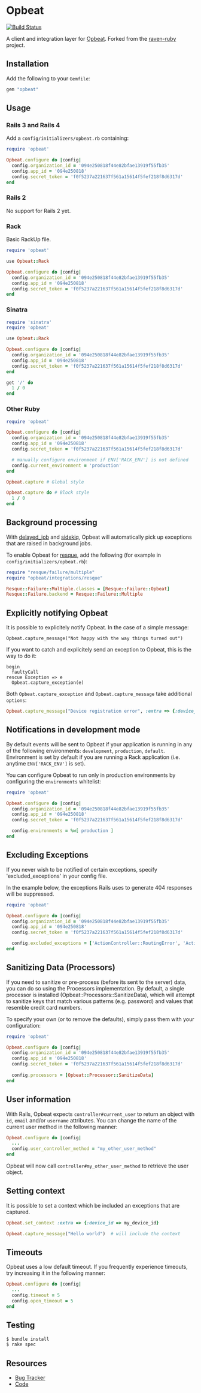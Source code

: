 # Opbeat

[![Build Status](https://secure.travis-ci.org/opbeat/opbeat_ruby.png?branch=master)](http://travis-ci.org/opbeat/opbeat_ruby)

A client and integration layer for [Opbeat](https://opbeat.com). Forked from the [raven-ruby](https://github.com/getsentry/raven-ruby) project.


## Installation

Add the following to your `Gemfile`:

```ruby
gem "opbeat"
```

## Usage

### Rails 3 and Rails 4

Add a `config/initializers/opbeat.rb` containing:

```ruby
require 'opbeat'

Opbeat.configure do |config|
  config.organization_id = '094e250818f44e82bfae13919f55fb35'
  config.app_id = '094e250818'
  config.secret_token = 'f0f5237a221637f561a15614f5fef218f8d6317d'
end
```

### Rails 2

No support for Rails 2 yet.

### Rack

Basic RackUp file.

```ruby
require 'opbeat'

use Opbeat::Rack

Opbeat.configure do |config|
  config.organization_id = '094e250818f44e82bfae13919f55fb35'
  config.app_id = '094e250818'
  config.secret_token = 'f0f5237a221637f561a15614f5fef218f8d6317d'
end

```

### Sinatra

```ruby
require 'sinatra'
require 'opbeat'

use Opbeat::Rack

Opbeat.configure do |config|
  config.organization_id = '094e250818f44e82bfae13919f55fb35'
  config.app_id = '094e250818'
  config.secret_token = 'f0f5237a221637f561a15614f5fef218f8d6317d'
end

get '/' do
  1 / 0
end
```

### Other Ruby

```ruby
require 'opbeat'

Opbeat.configure do |config|
  config.organization_id = '094e250818f44e82bfae13919f55fb35'
  config.app_id = '094e250818'
  config.secret_token = 'f0f5237a221637f561a15614f5fef218f8d6317d'

  # manually configure environment if ENV['RACK_ENV'] is not defined
  config.current_environment = 'production'
end

Opbeat.capture # Global style

Opbeat.capture do # Block style
  1 / 0
end
```

## Background processing

With [delayed_job](https://github.com/collectiveidea/delayed_job) and [sidekiq](http://sidekiq.org/), Opbeat will automatically pick up exceptions that are raised in background jobs. 

To enable Opbeat for [resque](https://github.com/resque/resque), add the following (for example in `config/initializers/opbeat.rb`):

```ruby
require "resque/failure/multiple"
require "opbeat/integrations/resque"

Resque::Failure::Multiple.classes = [Resque::Failure::Opbeat]
Resque::Failure.backend = Resque::Failure::Multiple
```

## Explicitly notifying Opbeat

It is possible to explicitely notify Opbeat. In the case of a simple message:
```
Opbeat.capture_message("Not happy with the way things turned out")
```

If you want to catch and explicitely send an exception to Opbeat, this is the way to do it:
```
begin
  faultyCall
rescue Exception => e
  Opbeat.capture_exception(e)
```

Both `Opbeat.capture_exception` and `Opbeat.capture_message` take additional `options`:
```ruby
Opbeat.capture_message("Device registration error", :extra => {:device_id => my_device_id})
```


## Notifications in development mode

By default events will be sent to Opbeat if your application is running in any of the following environments: `development`, `production`, `default`. Environment is set by default if you are running a Rack application (i.e. anytime `ENV['RACK_ENV']` is set).

You can configure Opbeat to run only in production environments by configuring the `environments` whitelist:

```ruby
require 'opbeat'

Opbeat.configure do |config|
  config.organization_id = '094e250818f44e82bfae13919f55fb35'
  config.app_id = '094e250818'
  config.secret_token = 'f0f5237a221637f561a15614f5fef218f8d6317d'

  config.environments = %w[ production ]
end
```

## Excluding Exceptions

If you never wish to be notified of certain exceptions, specify 'excluded_exceptions' in your config file.

In the example below, the exceptions Rails uses to generate 404 responses will be suppressed.

```ruby
require 'opbeat'

Opbeat.configure do |config|
  config.organization_id = '094e250818f44e82bfae13919f55fb35'
  config.app_id = '094e250818'
  config.secret_token = 'f0f5237a221637f561a15614f5fef218f8d6317d'

  config.excluded_exceptions = ['ActionController::RoutingError', 'ActiveRecord::RecordNotFound']
end
```

## Sanitizing Data (Processors)

If you need to sanitize or pre-process (before its sent to the server) data, you can do so using the Processors
implementation. By default, a single processor is installed (Opbeat::Processors::SanitizeData), which will attempt to
sanitize keys that match various patterns (e.g. password) and values that resemble credit card numbers.

To specify your own (or to remove the defaults), simply pass them with your configuration:

```ruby
require 'opbeat'

Opbeat.configure do |config|
  config.organization_id = '094e250818f44e82bfae13919f55fb35'
  config.app_id = '094e250818'
  config.secret_token = 'f0f5237a221637f561a15614f5fef218f8d6317d'
  
  config.processors = [Opbeat::Processor::SanitizeData]
end
```

## User information

With Rails, Opbeat expects `controller#current_user` to return an object with `id`, `email` and/or `username` attributes. You can change the name of the current user method in the following manner:

```ruby
Opbeat.configure do |config|
  ...
  config.user_controller_method = "my_other_user_method"
end
```

Opbeat will now call `controller#my_other_user_method` to retrieve the user object.

## Setting context

It is possible to set a context which be included an exceptions that are captured.

```ruby
Opbeat.set_context :extra => {:device_id => my_device_id}

Opbeat.capture_message("Hello world")  # will include the context
```

## Timeouts

Opbeat uses a low default timeout. If you frequently experience timeouts, try increasing it in the following manner:

```ruby
Opbeat.configure do |config|
  ...
  config.timeout = 5
  config.open_timeout = 5
end
```



## Testing

```bash
$ bundle install
$ rake spec
```


## Resources

* [Bug Tracker](http://github.com/opbeat/opbeat_ruby/issues)
* [Code](http://github.com/opbeat/opbeat_ruby)

